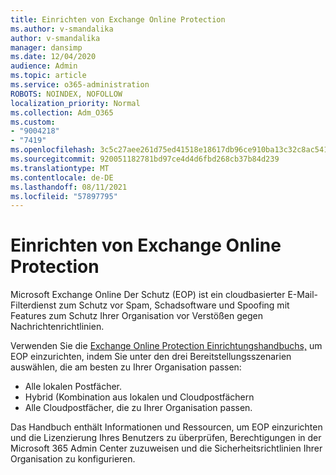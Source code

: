 ```yaml
---
title: Einrichten von Exchange Online Protection
ms.author: v-smandalika
author: v-smandalika
manager: dansimp
ms.date: 12/04/2020
audience: Admin
ms.topic: article
ms.service: o365-administration
ROBOTS: NOINDEX, NOFOLLOW
localization_priority: Normal
ms.collection: Adm_O365
ms.custom:
- "9004218"
- "7419"
ms.openlocfilehash: 3c5c27aee261d75ed41518e18617db96ce910ba13c32c8ac541a5ee81522ebea
ms.sourcegitcommit: 920051182781bd97ce4d4d6fbd268cb37b84d239
ms.translationtype: MT
ms.contentlocale: de-DE
ms.lasthandoff: 08/11/2021
ms.locfileid: "57897795"
---
```

# <a name="set-up-exchange-online-protection"></a>Einrichten von Exchange Online Protection

Microsoft Exchange Online Der Schutz (EOP) ist ein cloudbasierter E-Mail-Filterdienst zum Schutz vor Spam, Schadsoftware und Spoofing mit Features zum Schutz Ihrer Organisation vor Verstößen gegen Nachrichtenrichtlinien.

Verwenden Sie die [Exchange Online Protection Einrichtungshandbuchs,](https://admin.microsoft.com/adminportal/home?#/modernonboarding/setupexchangeonlineprotection) um EOP einzurichten, indem Sie unter den drei Bereitstellungsszenarien auswählen, die am besten zu Ihrer Organisation passen:

- Alle lokalen Postfächer.
- Hybrid (Kombination aus lokalen und Cloudpostfächern
- Alle Cloudpostfächer, die zu Ihrer Organisation passen.

Das Handbuch enthält Informationen und Ressourcen, um EOP einzurichten und die Lizenzierung Ihres Benutzers zu überprüfen, Berechtigungen in der Microsoft 365 Admin Center zuzuweisen und die Sicherheitsrichtlinien Ihrer Organisation zu konfigurieren.
